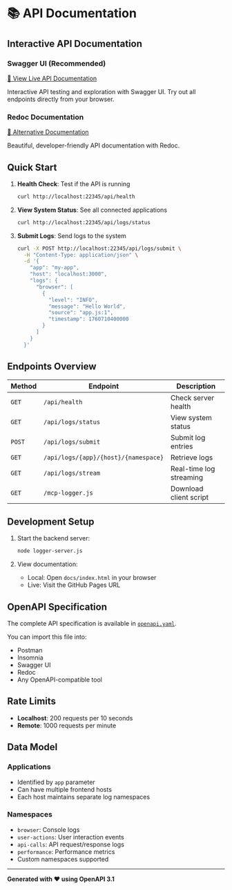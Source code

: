 # 📚 API Documentation

## Interactive API Documentation

### Swagger UI (Recommended)
[🔗 View Live API Documentation](https://[username].github.io/mcp-logger/)

Interactive API testing and exploration with Swagger UI. Try out all endpoints directly from your browser.

### Redoc Documentation
[🔗 Alternative Documentation](https://[username].github.io/mcp-logger/redoc.html)

Beautiful, developer-friendly API documentation with Redoc.

## Quick Start

1. **Health Check**: Test if the API is running
   ```bash
   curl http://localhost:22345/api/health
   ```

2. **View System Status**: See all connected applications
   ```bash
   curl http://localhost:22345/api/logs/status
   ```

3. **Submit Logs**: Send logs to the system
   ```bash
   curl -X POST http://localhost:22345/api/logs/submit \
     -H "Content-Type: application/json" \
     -d '{
       "app": "my-app",
       "host": "localhost:3000",
       "logs": {
         "browser": [
           {
             "level": "INFO",
             "message": "Hello World",
             "source": "app.js:1",
             "timestamp": 1760710400000
           }
         ]
       }
     }'
   ```

## Endpoints Overview

| Method | Endpoint | Description |
|--------|----------|-------------|
| `GET` | `/api/health` | Check server health |
| `GET` | `/api/logs/status` | View system status |
| `POST` | `/api/logs/submit` | Submit log entries |
| `GET` | `/api/logs/{app}/{host}/{namespace}` | Retrieve logs |
| `GET` | `/api/logs/stream` | Real-time log streaming |
| `GET` | `/mcp-logger.js` | Download client script |

## Development Setup

1. Start the backend server:
   ```bash
   node logger-server.js
   ```

2. View documentation:
   - Local: Open `docs/index.html` in your browser
   - Live: Visit the GitHub Pages URL

## OpenAPI Specification

The complete API specification is available in [`openapi.yaml`](./openapi.yaml).

You can import this file into:
- Postman
- Insomnia
- Swagger UI
- Redoc
- Any OpenAPI-compatible tool

## Rate Limits

- **Localhost**: 200 requests per 10 seconds
- **Remote**: 1000 requests per minute

## Data Model

### Applications
- Identified by `app` parameter
- Can have multiple frontend hosts
- Each host maintains separate log namespaces

### Namespaces
- `browser`: Console logs
- `user-actions`: User interaction events
- `api-calls`: API request/response logs
- `performance`: Performance metrics
- Custom namespaces supported

---

**Generated with ❤️ using OpenAPI 3.1**